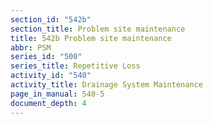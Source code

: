 ```yaml
---
section_id: "542b"
section_title: Problem site maintenance
title: 542b Problem site maintenance
abbr: PSM
series_id: "500"
series_title: Repetitive Loss
activity_id: "540"
activity_title: Drainage System Maintenance
page_in_manual: 540-5
document_depth: 4
---
```


